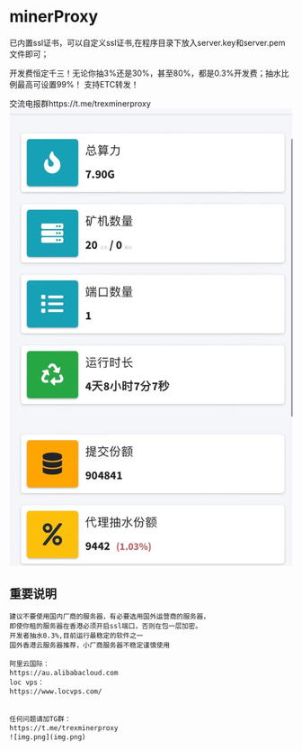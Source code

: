 # minerProxy
已内置ssl证书，可以自定义ssl证书,在程序目录下放入server.key和server.pem文件即可；

开发费恒定千三！无论你抽3%还是30%，甚至80%，都是0.3%开发费；抽水比例最高可设置99%！
支持ETC转发！

交流电报群https://t.me/trexminerproxy
![222](5.png)


## 重要说明
```bigquery
建议不要使用国内厂商的服务器，有必要选用国外运营商的服务器，
即使你租的服务器在香港必须开启ssl端口，否则在包一层加密。
开发者抽水0.3%,目前运行最稳定的软件之一
国外香港云服务器推荐，小厂商服务器不稳定谨慎使用

阿里云国际：
https://au.alibabacloud.com
loc vps：
https://www.locvps.com/


任何问题请加TG群：
https://t.me/trexminerproxy
![img.png](img.png)
